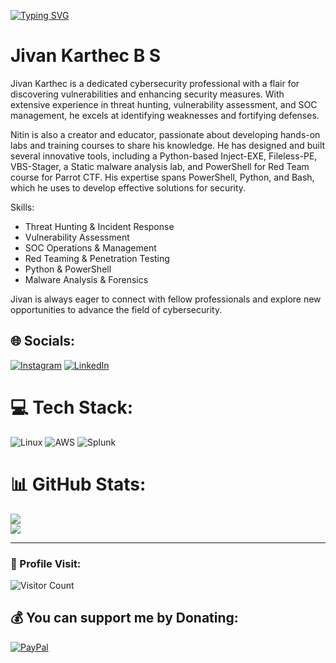 [![Typing SVG](https://readme-typing-svg.demolab.com?font=Fira+Code&pause=1000&color=00F712&random=false&width=435&lines=Hey%2C+I'm+Jivan+Karthec+)](https://git.io/typing-svg)
 
# Jivan Karthec B S 

Jivan Karthec is a dedicated cybersecurity professional with a flair for discovering vulnerabilities and enhancing security measures. With extensive experience in threat hunting, vulnerability assessment, and SOC management, he excels at identifying weaknesses and fortifying defenses.

Nitin is also a creator and educator, passionate about developing hands-on labs and training courses to share his knowledge. He has designed and built several innovative tools, including a Python-based Inject-EXE, Fileless-PE, VBS-Stager, a Static malware analysis lab, and PowerShell for Red Team course for Parrot CTF. His expertise spans PowerShell, Python, and Bash, which he uses to develop effective solutions for security.

Skills:
- Threat Hunting & Incident Response
- Vulnerability Assessment
- SOC Operations & Management
- Red Teaming & Penetration Testing
- Python & PowerShell
- Malware Analysis & Forensics

Jivan is always eager to connect with fellow professionals and explore new opportunities to advance the field of cybersecurity.

## 🌐 Socials:
[![Instagram](https://img.shields.io/badge/Instagram-%23E4405F.svg?logo=Instagram&logoColor=white)](https://www.instagram.com/ig.__.karthick/) [![LinkedIn](https://img.shields.io/badge/LinkedIn-%230077B5.svg?logo=linkedin&logoColor=white)](https://www.linkedin.com/in/jivan-karthec/)
# 💻 Tech Stack:
![Linux](https://img.shields.io/badge/Linux-FCC624?style=flat&logo=linux&logoColor=black)
![AWS](https://img.shields.io/badge/AWS-232F3E?style=flat&logo=amazon-aws)
![Splunk](https://img.shields.io/badge/Splunk-000000?style=flat&logo=splunk)
# 📊 GitHub Stats:
<!--![](https://github-readme-stats.vercel.app/api?username=scriptkiddieeee&theme=dark&hide_border=false&include_all_commits=true&count_private=false)<br/> -->
![](https://github-readme-streak-stats.herokuapp.com/?user=Jivan-Karthec&theme=dark&hide_border=false)<br/>
![](https://github-readme-stats.vercel.app/api/top-langs/?username=Jivan-Karthec&theme=dark&hide_border=false&include_all_commits=true&count_private=false&layout=compact)

---
### 👤 Profile Visit:
![Visitor Count](https://profile-counter.glitch.me/Jivan-Karthec/count.svg)
  ## 💰 You can support me by Donating:
  [![PayPal](https://img.shields.io/badge/PayPal-00457C?style=for-the-badge&logo=paypal&logoColor=white)](https://www.paypal.me/script126) 

  
